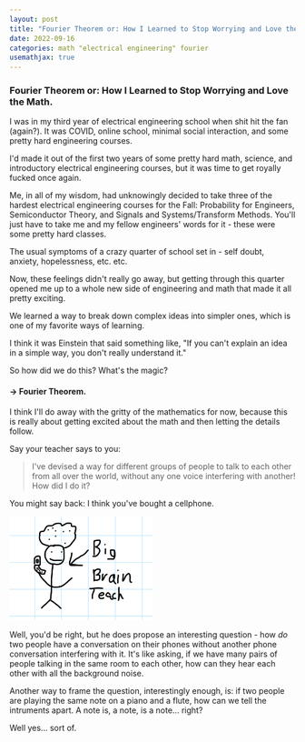 ```yaml
---
layout: post
title: "Fourier Theorem or: How I Learned to Stop Worrying and Love the Math."
date: 2022-09-16
categories: math "electrical engineering" fourier
usemathjax: true
---
```

<head> <link rel="stylesheet" href="https://cdn.jsdelivr.net/npm/bootstrap@4.3.1/dist/css/bootstrap.min.css" integrity="sha384-ggOyR0iXCbMQv3Xipma34MD+dH/1fQ784/j6cY/iJTQUOhcWr7x9JvoRxT2MZw1T" crossorigin="anonymous">
</head>

<!-- <style> max-width:600px </style> -->

### Fourier Theorem or: How I Learned to Stop Worrying and Love the Math.

I was in my third year of electrical engineering school when shit hit the fan (again?). It was COVID, online school, minimal social interaction, and some pretty hard engineering courses. 

I'd made it out of the first two years of some pretty hard math, science, and introductory electrical engineering courses, but it was time to get royally fucked once again.

Me, in all of my wisdom, had unknowingly decided to take three of the hardest electrical engineering courses for the Fall: Probability for Engineers, Semiconductor Theory, and Signals and Systems/Transform Methods. You'll just have to take me and my fellow engineers' words for it - these were some pretty hard classes.

The usual symptoms of a crazy quarter of school set in - self doubt, anxiety, hopelessness, etc. etc.

Now, these feelings didn't really go away, but getting through this quarter opened me up to a whole new side of engineering and math that made it all pretty exciting. 

We learned a way to break down complex ideas into simpler ones, which is one of my favorite ways of learning.

I think it was Einstein that said something like, "If you can't explain an idea in a simple way, you don't really understand it."

So how did we do this? What's the magic? 

#### $\rightarrow$ Fourier Theorem.

I think I'll do away with the gritty of the mathematics for now, because this is really about getting excited about the math and then letting the details follow.

Say your teacher says to you:

> I've devised a way for different groups of people to talk to each other from all over the world, without any one voice interfering with another! How did I do it?

You might say back: I think you've bought a cellphone.

<img src="../assets/big%20brain%20teacher.png" width="50%" height="50%">

Well, you'd be right, but he does propose an interesting question - how _do_ two people have a conversation on their phones without another phone conversation interfering with it. It's like asking, if we have many pairs of people talking in the same room to each other, how can they hear each other with all the background noise.

Another way to frame the question, interestingly enough, is: if two people are playing the same note on a piano and a flute, how can we tell the intruments apart. A note is, a note, is a note... right?

Well yes... sort of.